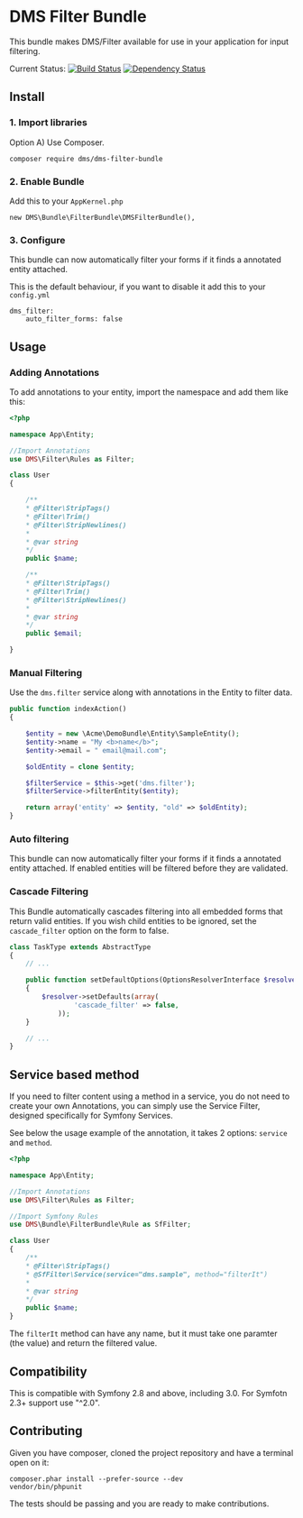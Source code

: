 # DMS Filter Bundle

This bundle makes DMS/Filter available for use in your application for input filtering.

Current Status: [![Build Status](https://travis-ci.org/rdohms/dms-filter-bundle.png?branch=2.dev)](https://travis-ci.org/rdohms/dms-filter-bundle) [![Dependency Status](https://www.versioneye.com/php/dms:dms-filter-bundle/1.1.1/badge.png)](https://www.versioneye.com/php/dms:dms-filter-bundle/1.1.1)

## Install

### 1. Import libraries

Option A) Use Composer.

    composer require dms/dms-filter-bundle

### 2. Enable Bundle

Add this to your `AppKernel.php`

    new DMS\Bundle\FilterBundle\DMSFilterBundle(),

### 3. Configure

This bundle can now automatically filter your forms if it finds a annotated entity attached.

This is the default behaviour, if you want to disable it add this to your `config.yml`

    dms_filter:
        auto_filter_forms: false

## Usage

### Adding Annotations

To add annotations to your entity, import the namespace and add them like this:

```php
<?php

namespace App\Entity;

//Import Annotations
use DMS\Filter\Rules as Filter;

class User
{

    /**
    * @Filter\StripTags()
    * @Filter\Trim()
    * @Filter\StripNewlines()
    *
    * @var string
    */
    public $name;

    /**
    * @Filter\StripTags()
    * @Filter\Trim()
    * @Filter\StripNewlines()
    *
    * @var string
    */
    public $email;

}
```
### Manual Filtering

Use the `dms.filter` service along with annotations in the Entity to filter data.

```php
public function indexAction()
{

    $entity = new \Acme\DemoBundle\Entity\SampleEntity();
    $entity->name = "My <b>name</b>";
    $entity->email = " email@mail.com";

    $oldEntity = clone $entity;

    $filterService = $this->get('dms.filter');
    $filterService->filterEntity($entity);

    return array('entity' => $entity, "old" => $oldEntity);
}
```

### Auto filtering

This bundle can now automatically filter your forms if it finds a annotated entity attached. If enabled entities will be filtered before they are validated.

### Cascade Filtering

This Bundle automatically cascades filtering into all embedded forms that return valid entities. If you wish child
entities to be ignored, set the `cascade_filter` option on the form to false.


```php
class TaskType extends AbstractType
{
    // ...

    public function setDefaultOptions(OptionsResolverInterface $resolver)
    {
        $resolver->setDefaults(array(
                'cascade_filter' => false,
            ));
    }

    // ...
}
```

## Service based method

If you need to filter content using a method in a service, you do not need to create your own Annotations, you can
simply use the Service Filter, designed specifically for Symfony Services.

See below the usage example of the annotation, it takes 2 options: `service` and `method`.

```php
<?php

namespace App\Entity;

//Import Annotations
use DMS\Filter\Rules as Filter;

//Import Symfony Rules
use DMS\Bundle\FilterBundle\Rule as SfFilter;

class User
{
    /**
    * @Filter\StripTags()
    * @SfFilter\Service(service="dms.sample", method="filterIt")
    *
    * @var string
    */
    public $name;
}
```

The `filterIt` method can have any name, but it must take one paramter (the value) and return the filtered value.

## Compatibility

This is compatible with Symfony 2.8 and above, including 3.0.
For Symfotn 2.3+ support use "^2.0".

## Contributing

Given you have composer, cloned the project repository and have a terminal open on it:

    composer.phar install --prefer-source --dev
    vendor/bin/phpunit

The tests should be passing and you are ready to make contributions.
